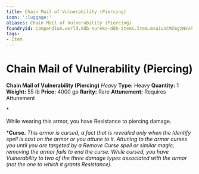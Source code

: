 ```yaml
---
title: Chain Mail of Vulnerability (Piercing)
icon: ':luggage:'
aliases: Chain Mail of Vulnerability (Piercing)
foundryId: Compendium.world.ddb-eureka-ddb-items.Item.msu1voCMZmgzNvVF
tags:
- Item
---
```


# Chain Mail of Vulnerability (Piercing)

**Chain Mail of Vulnerability (Piercing)**
_Heavy_
**Type:** Heavy
**Quantity:** 1
**Weight:** 55 lb
**Price:** 4000 gp
**Rarity:** Rare
**Attunement:** Requires Attunement

*<p>While wearing this armor, you have Resistance to piercing damage.

***Curse.** *This armor is cursed, a fact that is revealed only when the Identify spell is cast on the armor or you attune to it. Attuning to the armor curses you until you are targeted by a Remove Curse spell or similar magic; removing the armor fails to end the curse. While cursed, you have Vulnerability to two of the three damage types associated with the armor (not the one to which it grants Resistance).</p>*